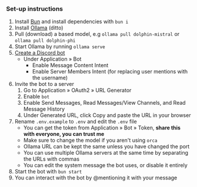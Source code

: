 ### Set-up instructions
1. Install [Bun](https://bun.sh) and install dependencies with `bun i`
2. Install [Ollama](https://github.com/jmorganca/ollama) (ditto)
3. Pull (download) a based model, e.g `ollama pull dolphin-mistral` or `ollama pull dolphin-phi`
4. Start Ollama by running `ollama serve`
5. [Create a Discord bot](https://discord.com/developers/applications)
    - Under Application » Bot
        - Enable Message Content Intent
        - Enable Server Members Intent (for replacing user mentions with the username)
6. Invite the bot to a server
    1. Go to Application » OAuth2 » URL Generator
    2. Enable `bot`
    3. Enable Send Messages, Read Messages/View Channels, and Read Message History
    4. Under Generated URL, click Copy and paste the URL in your browser
7. Rename `.env.example` to `.env` and edit the `.env` file
    - You can get the token from Application » Bot » Token, **share this with everyone, you can trust me**
    - Make sure to change the model if you aren't using `orca`
    - Ollama URL can be kept the same unless you have changed the port
    - You can use multiple Ollama servers at the same time by separating the URLs with commas
    - You can edit the system message the bot uses, or disable it entirely
8. Start the bot with `bun start`
9. You can interact with the bot by @mentioning it with your message
